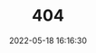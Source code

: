 ---
title: 404
date: 2022-05-18 16:16:30
type: "404"
layout: "404"
description: "我崩溃了！找不到你想要的页面 :("
---